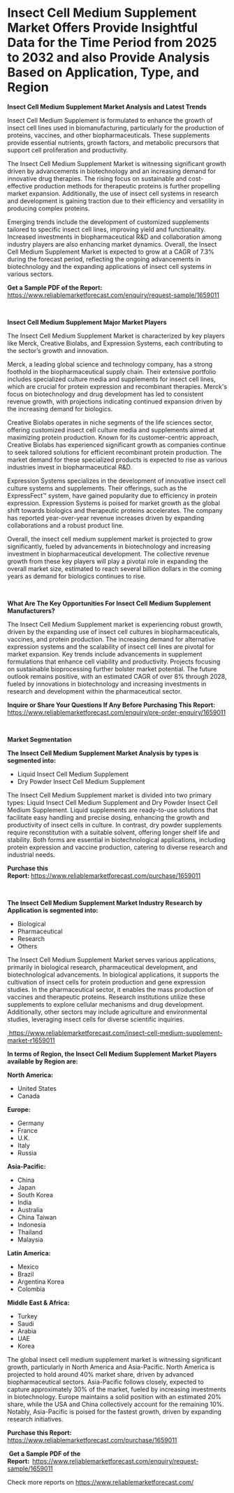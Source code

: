 <p><h1>Insect Cell Medium Supplement Market Offers Provide Insightful Data for the Time Period from 2025 to 2032 and also Provide Analysis Based on Application, Type, and Region</h1></p><p><strong>Insect Cell Medium Supplement Market Analysis and Latest Trends</strong></p>
<p><p>Insect Cell Medium Supplement is formulated to enhance the growth of insect cell lines used in biomanufacturing, particularly for the production of proteins, vaccines, and other biopharmaceuticals. These supplements provide essential nutrients, growth factors, and metabolic precursors that support cell proliferation and productivity. </p><p>The Insect Cell Medium Supplement Market is witnessing significant growth driven by advancements in biotechnology and an increasing demand for innovative drug therapies. The rising focus on sustainable and cost-effective production methods for therapeutic proteins is further propelling market expansion. Additionally, the use of insect cell systems in research and development is gaining traction due to their efficiency and versatility in producing complex proteins.</p><p>Emerging trends include the development of customized supplements tailored to specific insect cell lines, improving yield and functionality. Increased investments in biopharmaceutical R&D and collaboration among industry players are also enhancing market dynamics. Overall, the Insect Cell Medium Supplement Market is expected to grow at a CAGR of 7.3% during the forecast period, reflecting the ongoing advancements in biotechnology and the expanding applications of insect cell systems in various sectors.</p></p>
<p><strong>Get a Sample PDF of the Report:&nbsp;</strong> <a href="https://www.reliablemarketforecast.com/enquiry/request-sample/1659011?utm_campaign=2316&utm_medium=2&utm_source=Github&utm_content=ia&utm_term=23032025&utm_id=insect-cell-medium-supplement">https://www.reliablemarketforecast.com/enquiry/request-sample/1659011</a></p>
<p>&nbsp;</p>
<p><strong>Insect Cell Medium Supplement Major Market Players</strong></p>
<p><p>The Insect Cell Medium Supplement Market is characterized by key players like Merck, Creative Biolabs, and Expression Systems, each contributing to the sector’s growth and innovation. </p><p>Merck, a leading global science and technology company, has a strong foothold in the biopharmaceutical supply chain. Their extensive portfolio includes specialized culture media and supplements for insect cell lines, which are crucial for protein expression and recombinant therapies. Merck's focus on biotechnology and drug development has led to consistent revenue growth, with projections indicating continued expansion driven by the increasing demand for biologics.</p><p>Creative Biolabs operates in niche segments of the life sciences sector, offering customized insect cell culture media and supplements aimed at maximizing protein production. Known for its customer-centric approach, Creative Biolabs has experienced significant growth as companies continue to seek tailored solutions for efficient recombinant protein production. The market demand for these specialized products is expected to rise as various industries invest in biopharmaceutical R&D.</p><p>Expression Systems specializes in the development of innovative insect cell culture systems and supplements. Their offerings, such as the ExpressFect™ system, have gained popularity due to efficiency in protein expression. Expression Systems is poised for market growth as the global shift towards biologics and therapeutic proteins accelerates. The company has reported year-over-year revenue increases driven by expanding collaborations and a robust product line.</p><p>Overall, the insect cell medium supplement market is projected to grow significantly, fueled by advancements in biotechnology and increasing investment in biopharmaceutical development. The collective revenue growth from these key players will play a pivotal role in expanding the overall market size, estimated to reach several billion dollars in the coming years as demand for biologics continues to rise.</p></p>
<p>&nbsp;</p>
<p><strong>What Are The Key Opportunities For Insect Cell Medium Supplement Manufacturers?</strong></p>
<p><p>The Insect Cell Medium Supplement market is experiencing robust growth, driven by the expanding use of insect cell cultures in biopharmaceuticals, vaccines, and protein production. The increasing demand for alternative expression systems and the scalability of insect cell lines are pivotal for market expansion. Key trends include advancements in supplement formulations that enhance cell viability and productivity. Projects focusing on sustainable bioprocessing further bolster market potential. The future outlook remains positive, with an estimated CAGR of over 8% through 2028, fueled by innovations in biotechnology and increasing investments in research and development within the pharmaceutical sector.</p></p>
<p><strong>Inquire or Share Your Questions If Any Before Purchasing This Report:</strong> <a href="https://www.reliablemarketforecast.com/enquiry/pre-order-enquiry/1659011?utm_campaign=2316&utm_medium=2&utm_source=Github&utm_content=ia&utm_term=23032025&utm_id=insect-cell-medium-supplement">https://www.reliablemarketforecast.com/enquiry/pre-order-enquiry/1659011</a></p>
<p>&nbsp;</p>
<p><strong>Market Segmentation</strong></p>
<p><strong>The Insect Cell Medium Supplement Market Analysis by types is segmented into:</strong></p>
<p><ul><li>Liquid Insect Cell Medium Supplement</li><li>Dry Powder Insect Cell Medium Supplement</li></ul></p>
<p><p>The Insect Cell Medium Supplement market is divided into two primary types: Liquid Insect Cell Medium Supplement and Dry Powder Insect Cell Medium Supplement. Liquid supplements are ready-to-use solutions that facilitate easy handling and precise dosing, enhancing the growth and productivity of insect cells in culture. In contrast, dry powder supplements require reconstitution with a suitable solvent, offering longer shelf life and stability. Both forms are essential in biotechnological applications, including protein expression and vaccine production, catering to diverse research and industrial needs.</p></p>
<p><strong>Purchase this Report:&nbsp;</strong><a href="https://www.reliablemarketforecast.com/purchase/1659011?utm_campaign=2316&utm_medium=2&utm_source=Github&utm_content=ia&utm_term=23032025&utm_id=insect-cell-medium-supplement">https://www.reliablemarketforecast.com/purchase/1659011</a></p>
<p>&nbsp;</p>
<p><strong>The Insect Cell Medium Supplement Market Industry Research by Application is segmented into:</strong></p>
<p><ul><li>Biological</li><li>Pharmaceutical</li><li>Research</li><li>Others</li></ul></p>
<p><p>The Insect Cell Medium Supplement Market serves various applications, primarily in biological research, pharmaceutical development, and biotechnological advancements. In biological applications, it supports the cultivation of insect cells for protein production and gene expression studies. In the pharmaceutical sector, it enables the mass production of vaccines and therapeutic proteins. Research institutions utilize these supplements to explore cellular mechanisms and drug development. Additionally, other sectors may include agriculture and environmental studies, leveraging insect cells for diverse scientific inquiries.</p></p>
<p><a href="https://www.reliablemarketforecast.com/insect-cell-medium-supplement-market-r1659011?utm_campaign=2316&utm_medium=2&utm_source=Github&utm_content=ia&utm_term=23032025&utm_id=insect-cell-medium-supplement">&nbsp;https://www.reliablemarketforecast.com/insect-cell-medium-supplement-market-r1659011</a></p>
<p><strong>In terms of Region, the Insect Cell Medium Supplement Market Players available by Region are:</strong></p>
<p>
    <p> <strong> North America: </strong>
        <ul>
            <li>United States</li>
            <li>Canada</li>
        </ul>
        </p> 
    <p> <strong> Europe: </strong>
        <ul>
            <li>Germany</li>
            <li>France</li>
            <li>U.K.</li>
            <li>Italy</li>
            <li>Russia</li>
        </ul>
        </p> 
    <p> <strong> Asia-Pacific: </strong>
        <ul>
            <li>China</li>
            <li>Japan</li>
            <li>South Korea</li>
            <li>India</li>
            <li>Australia</li>
            <li>China Taiwan</li>
            <li>Indonesia</li>
            <li>Thailand</li>
            <li>Malaysia</li>
        </ul>
        </p> 
    <p> <strong> Latin America: </strong>
        <ul>
            <li>Mexico</li>
            <li>Brazil</li>
            <li>Argentina Korea</li>
            <li>Colombia</li>
        </ul>
        </p> 
    <p> <strong> Middle East & Africa: </strong>
        <ul>
            <li>Turkey</li>
            <li>Saudi</li>
            <li>Arabia</li>
            <li>UAE</li>
            <li>Korea</li>
        </ul>
    </p>
    </p>
<p><p>The global insect cell medium supplement market is witnessing significant growth, particularly in North America and Asia-Pacific. North America is projected to hold around 40% market share, driven by advanced biopharmaceutical sectors. Asia-Pacific follows closely, expected to capture approximately 30% of the market, fueled by increasing investments in biotechnology. Europe maintains a solid position with an estimated 20% share, while the USA and China collectively account for the remaining 10%. Notably, Asia-Pacific is poised for the fastest growth, driven by expanding research initiatives.</p></p>
<p><strong>Purchase this Report: </strong><a href="https://www.reliablemarketforecast.com/purchase/1659011?utm_campaign=2316&utm_medium=2&utm_source=Github&utm_content=ia&utm_term=23032025&utm_id=insect-cell-medium-supplement">https://www.reliablemarketforecast.com/purchase/1659011</a></p>
<p>&nbsp;<strong>Get a Sample PDF of the Report:&nbsp;&nbsp;</strong><a href="https://www.reliablemarketforecast.com/enquiry/request-sample/1659011?utm_campaign=2316&utm_medium=2&utm_source=Github&utm_content=ia&utm_term=23032025&utm_id=insect-cell-medium-supplement">https://www.reliablemarketforecast.com/enquiry/request-sample/1659011</a></p>
<p><strong></strong></p>
<p>Check more reports on <a href="https://www.reliablemarketforecast.com/?utm_campaign=2316&utm_medium=2&utm_source=Github&utm_content=ia&utm_term=23032025&utm_id=insect-cell-medium-supplement">https://www.reliablemarketforecast.com/</a></p>